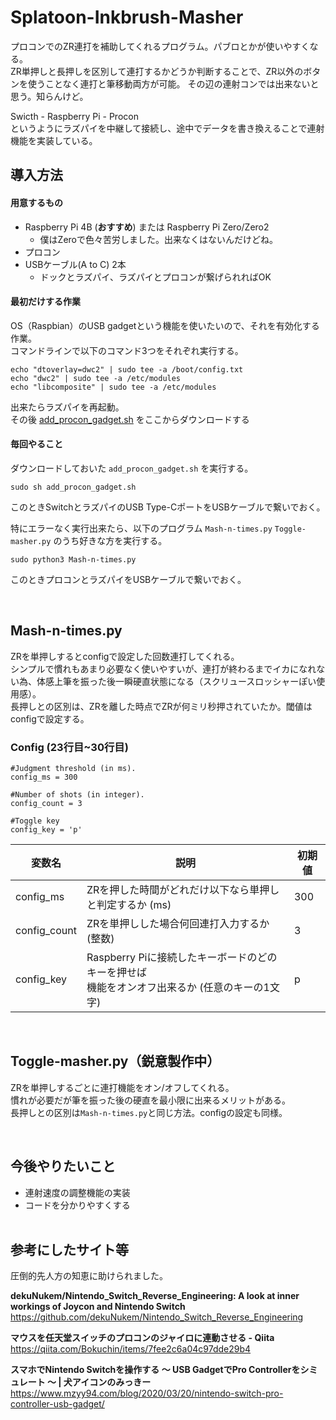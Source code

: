 # Splatoon-Inkbrush-Masher

プロコンでのZR連打を補助してくれるプログラム。パブロとかが使いやすくなる。  
ZR単押しと長押しを区別して連打するかどうか判断することで、ZR以外のボタンを使うことなく連打と筆移動両方が可能。
その辺の連射コンでは出来ないと思う。知らんけど。  

Swicth - Raspberry Pi - Procon  
というようにラズパイを中継して接続し、途中でデータを書き換えることで連射機能を実装している。

## 導入方法
#### 用意するもの
- Raspberry Pi 4B (**おすすめ**) または Raspberry Pi Zero/Zero2
  - 僕はZeroで色々苦労しました。出来なくはないんだけどね。
- プロコン
- USBケーブル(A to C) 2本
  - ドックとラズパイ、ラズパイとプロコンが繋げられればOK  

#### 最初だけする作業
OS（Raspbian）のUSB gadgetという機能を使いたいので、それを有効化する作業。  
コマンドラインで以下のコマンド3つをそれぞれ実行する。  
~~~
echo "dtoverlay=dwc2" | sudo tee -a /boot/config.txt
echo "dwc2" | sudo tee -a /etc/modules
echo "libcomposite" | sudo tee -a /etc/modules
~~~
出来たらラズパイを再起動。  
その後 [add_procon_gadget.sh](https://gist.github.com/mzyy94/60ae253a45e2759451789a117c59acf9#file-add_procon_gadget-sh) をここからダウンロードする

#### 毎回やること
ダウンロードしておいた `add_procon_gadget.sh` を実行する。
~~~
sudo sh add_procon_gadget.sh
~~~
このときSwitchとラズパイのUSB Type-CポートをUSBケーブルで繋いでおく。  
  
特にエラーなく実行出来たら、以下のプログラム `Mash-n-times.py` `Toggle-masher.py` のうち好きな方を実行する。  
~~~
sudo python3 Mash-n-times.py
~~~
このときプロコンとラズパイをUSBケーブルで繋いでおく。  


&nbsp;
## Mash-n-times.py
ZRを単押しするとconfigで設定した回数連打してくれる。  
シンプルで慣れもあまり必要なく使いやすいが、連打が終わるまでイカになれない為、体感上筆を振った後一瞬硬直状態になる（スクリュースロッシャーぽい使用感）。  
長押しとの区別は、ZRを離した時点でZRが何ミリ秒押されていたか。閾値はconfigで設定する。  

### Config (23行目~30行目)
~~~
#Judgment threshold (in ms).
config_ms = 300

#Number of shots (in integer).
config_count = 3

#Toggle key
config_key = 'p'
~~~
|変数名|説明|初期値|
----|----|---- 
|config_ms|ZRを押した時間がどれだけ以下なら単押しと判定するか (ms)|300|
|config_count|ZRを単押しした場合何回連打入力するか (整数)|3|
|config_key|Raspberry Piに接続したキーボードのどのキーを押せば<br>機能をオンオフ出来るか (任意のキーの1文字)|p|

&nbsp;
## Toggle-masher.py（鋭意製作中）
ZRを単押しするごとに連打機能をオン/オフしてくれる。  
慣れが必要だが筆を振った後の硬直を最小限に出来るメリットがある。  
長押しとの区別は`Mash-n-times.py`と同じ方法。configの設定も同様。

&nbsp;
## 今後やりたいこと
- 連射速度の調整機能の実装
- コードを分かりやすくする  
&nbsp;

## 参考にしたサイト等
圧倒的先人方の知恵に助けられました。  

**dekuNukem/Nintendo_Switch_Reverse_Engineering: A look at inner workings of Joycon and Nintendo Switch**  
https://github.com/dekuNukem/Nintendo_Switch_Reverse_Engineering  

**マウスを任天堂スイッチのプロコンのジャイロに連動させる - Qiita**  
https://qiita.com/Bokuchin/items/7fee2c6a04c97dde29b4  

**スマホでNintendo Switchを操作する 〜 USB GadgetでPro Controllerをシミュレート 〜 | 犬アイコンのみっきー**
https://www.mzyy94.com/blog/2020/03/20/nintendo-switch-pro-controller-usb-gadget/  
